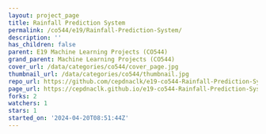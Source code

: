 ```yaml
---
layout: project_page
title: Rainfall Prediction System
permalink: /co544/e19/Rainfall-Prediction-System/
description: ''
has_children: false
parent: E19 Machine Learning Projects (CO544)
grand_parent: Machine Learning Projects (CO544)
cover_url: /data/categories/co544/cover_page.jpg
thumbnail_url: /data/categories/co544/thumbnail.jpg
repo_url: https://github.com/cepdnaclk/e19-co544-Rainfall-Prediction-System
page_url: https://cepdnaclk.github.io/e19-co544-Rainfall-Prediction-System
forks: 2
watchers: 1
stars: 1
started_on: '2024-04-20T08:51:44Z'
---
```


